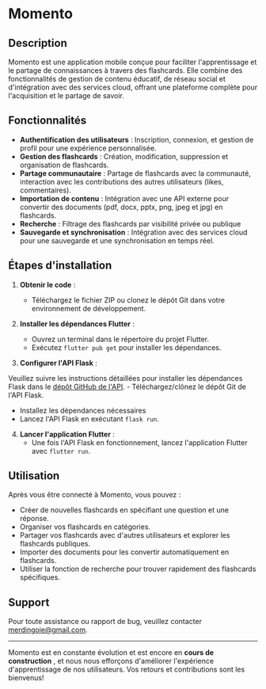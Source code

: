 # Momento

## Description

Momento est une application mobile conçue pour faciliter l'apprentissage et le partage de connaissances à travers des flashcards. Elle combine des fonctionnalités de gestion de contenu éducatif, de réseau social et d'intégration avec des services cloud, offrant une plateforme complète pour l'acquisition et le partage de savoir.

## Fonctionnalités

- **Authentification des utilisateurs** : Inscription, connexion, et gestion de profil pour une expérience personnalisée.
- **Gestion des flashcards** : Création, modification, suppression et organisation de flashcards.
- **Partage communautaire** : Partage de flashcards avec la communauté, interaction avec les contributions des autres utilisateurs (likes, commentaires).
- **Importation de contenu** : Intégration avec une API externe pour convertir des documents (pdf, docx, pptx, png, jpeg et jpg) en flashcards.
- **Recherche** : Filtrage des flashcards par visibilité privée ou publique
- **Sauvegarde et synchronisation** : Intégration avec des services cloud pour une sauvegarde et une synchronisation en temps réel.

## Étapes d'installation

1. **Obtenir le code** :
   - Téléchargez le fichier ZIP ou clonez le dépôt Git dans votre environnement de développement.

2. **Installer les dépendances Flutter** :
   - Ouvrez un terminal dans le répertoire du projet Flutter.
   - Exécutez `flutter pub get` pour installer les dépendances.

3. **Configurer l'API Flask** :

Veuillez suivre les instructions détaillées pour installer les dépendances Flask dans le [dépôt GitHub de l'API](<https://github.com/dimer09/Momento_API.git>).
    - Téléchargez/clônez le dépôt Git de l'API Flask.
   - Installez les dépendances nécessaires 
   - Lancez l'API Flask en exécutant `flask run`.

4. **Lancer l'application Flutter** :
   - Une fois l'API Flask en fonctionnement, lancez l'application Flutter avec `flutter run`.

## Utilisation

Après vous être connecté à Momento, vous pouvez :

- Créer de nouvelles flashcards en spécifiant une question et une réponse.
- Organiser vos flashcards en catégories.
- Partager vos flashcards avec d'autres utilisateurs et explorer les flashcards publiques.
- Importer des documents pour les convertir automatiquement en flashcards.
- Utiliser la fonction de recherche pour trouver rapidement des flashcards spécifiques.


## Support

Pour toute assistance ou rapport de bug, veuillez contacter merdingoie@gmail.com.


---

Momento est en constante évolution et est encore en **cours de construction** , et nous nous efforçons d'améliorer l'expérience d'apprentissage de nos utilisateurs. Vos retours et contributions sont les bienvenus!

